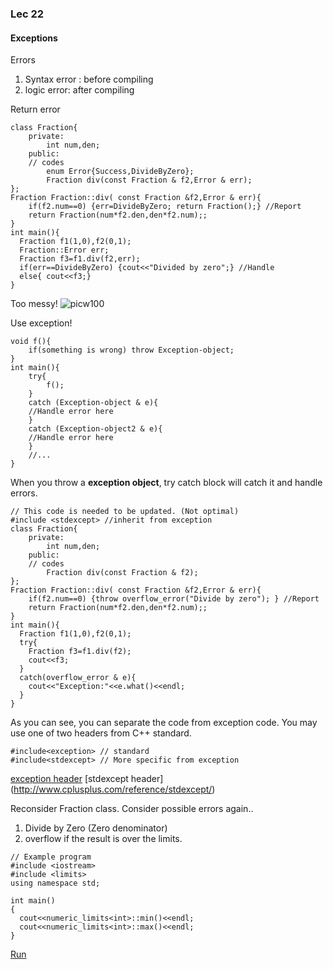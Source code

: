 ### Lec 22

#### Exceptions

Errors

1. Syntax error : before compiling
2. logic error: after compiling

Return error
```
class Fraction{
    private:
        int num,den;
    public:
    // codes
        enum Error{Success,DivideByZero};
        Fraction div(const Fraction & f2,Error & err);
};
Fraction Fraction::div( const Fraction &f2,Error & err){
    if(f2.num==0) {err=DivideByZero; return Fraction();} //Report
    return Fraction(num*f2.den,den*f2.num);;
}
int main(){
  Fraction f1(1,0),f2(0,1);
  Fraction::Error err;
  Fraction f3=f1.div(f2,err);
  if(err==DivideByZero) {cout<<"Divided by zero";} //Handle
  else{ cout<<f3;}
}
```
Too messy!
![picw100](http://i.forbesimg.com/media/lists/people/lionel-messi_416x416.jpg)

Use exception!

```
void f(){
    if(something is wrong) throw Exception-object;
}
int main(){
    try{
        f();
    }
    catch (Exception-object & e){
    //Handle error here
    }
    catch (Exception-object2 & e){
    //Handle error here
    }
    //...
}

```
When you throw a **exception object**, try catch block will catch it and handle errors.

```
// This code is needed to be updated. (Not optimal)
#include <stdexcept> //inherit from exception
class Fraction{
    private:
        int num,den;
    public:
    // codes
        Fraction div(const Fraction & f2);
};
Fraction Fraction::div( const Fraction &f2,Error & err){
    if(f2.num==0) {throw overflow_error("Divide by zero"); } //Report
    return Fraction(num*f2.den,den*f2.num);;
}
int main(){
  Fraction f1(1,0),f2(0,1);
  try{
    Fraction f3=f1.div(f2);
    cout<<f3;
  }
  catch(overflow_error & e){
    cout<<"Exception:"<<e.what()<<endl;
  }
}
```
As you can see, you can separate the code from exception code.
You may use one of two headers from C++ standard.
```
#include<exception> // standard
#include<stdexcept> // More specific from exception 
```
[exception header](http://www.cplusplus.com/reference/exception/exception/)
[stdexcept header] (http://www.cplusplus.com/reference/stdexcept/)

Reconsider Fraction class.
Consider possible errors again..

1. Divide by Zero (Zero denominator)
2. overflow if the result is over the limits.
```
// Example program
#include <iostream>
#include <limits>
using namespace std;

int main()
{
  cout<<numeric_limits<int>::min()<<endl;
  cout<<numeric_limits<int>::max()<<endl;
}
```
[Run](http://cpp.sh/9pzr)




